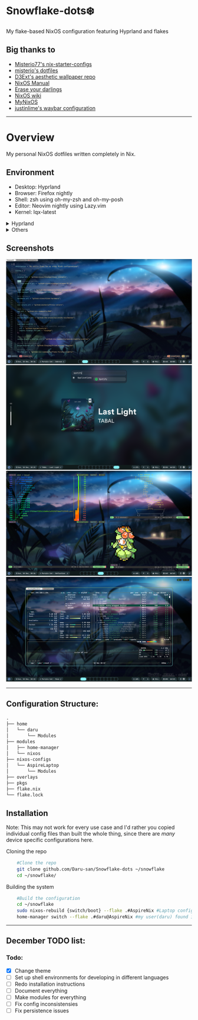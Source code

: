 Snowflake-dots❄️ 
===============

My flake-based NixOS configuration featuring Hyprland and flakes

## Big thanks to
* [Misterio77's nix-starter-configs](https://github.com/Misterio77/nix-starter-configs "nix-starter-configs")
* [misterio's dotfiles](https://git.sr.ht/~misterio/nix-config "dots")
* [D3Ext's aesthetic wallpaper repo](https://github.com/D3Ext/aesthetic-wallpapers "walls")
* [NixOS Manual](https://nixos.org/manual/nixos/unstable/ "nix")
* [Erase your darlings](https://grahamc.com/blog/erase-your-darlings/ "persist")
* [NixOS wiki](https://nixos.wiki "nix-wiki")
* [MyNixOS](https://mynixos.com "Best nix resource")
* [justinlime's waybar configuration](https://github.com/justinlime/dotfiles)
---

# Overview
My personal NixOS dotfiles written completely in Nix.

## Environment 
* Desktop: Hyprland
* Browser: Firefox nightly
* Shell: zsh using oh-my-zsh and oh-my-posh
* Editor: Neovim nightly using Lazy.vim
* Kernel: lqx-latest

 <details>
  <summary>Hyprland</summary>
    <ul>
        <li>Bar: waybar</li>
        <li>Launcher: anyrun</li>
        <li>Terminal: kitty</li>
        <li>Monitor management: kanshi</li>
        <li>Media control: playerctl</li>
        <li>Idle: swayidle</li>
        <li>Lockscreen: swaylock</li>
        <li>Volume & brighness control: swayosd</li>
        <li>Clipboard: copyq/wl-clipboard</li>
        <li>Wallpapers: wpaperd</li>
    </ul>
</details>

 <details>
  <summary>Others</summary>
    <ul>
        <li>Audio effects: easyeffects</li>
        <li>Files: ranger/dolphin</li>
        <li>Music: Spotify with spicetify</li>
        <li>Minecraft: Prism-Launcher - <i>cracked</i></li>
        <li>Video: mpv with scripts</li>
        <li>Monitoring: Btop/Nvtop</li>
        <li>IO Scheduler: none/system76</li>
        <li>Systemd control: sysz</li>
        <li>Youtube: freetube</li>
        <li>Images: pqiv</li>
        <li>Markdown editing: glow</li>
        <li>Anime stream/download: ani-cli</li>
    </ul>
</details>

## Screenshots
![Preview 1](https://github.com/Daru-san/Snowflake-dots/blob/master/assets/prev1.png)
![Preview 2](https://github.com/Daru-san/Snowflake-dots/blob/master/assets/prev2.png)
![Preview 3](https://github.com/Daru-san/Snowflake-dots/blob/master/assets/prev3.png)
![Preview 4](https://github.com/Daru-san/Snowflake-dots/blob/master/assets/prev4.png)

---

## Configuration Structure:
```
.
├── home
│   └── daru
│       └── Modules
├── modules
│   ├── home-manager
│   └── nixos
├── nixos-configs
│   └── AspireLaptop
│       └── Modules
├── overlays
├── pkgs
├── flake.nix
└── flake.lock
```
## Installation
Note: This may not work for every use case and I'd rather you copied individual config files than built the whole thing, since there are *many* device specific configurations here.

Cloning the repo
```bash
    #Clone the repo   
    git clone github.com/Daru-san/Snowflake-dots ~/snowflake 
    cd ~/snowflake/ 
```
Building the system
```bash
    #Build the configuration
    cd ~/snowflake
    sudo nixos-rebuild {switch/boot} --flake .#AspireNix #Laptop configuration 
    home-manager switch --flake .#daru@AspireNix #my user(daru) found in /home/daru
```
---

## December TODO list:

### Todo:
- [x] Change theme
- [ ] Set up shell environments for developing in different languages
- [ ] Redo installation instructions
- [ ] Document everything
- [ ] Make modules for everything
- [ ] Fix config inconsistensies
- [ ] Fix persistence issues
